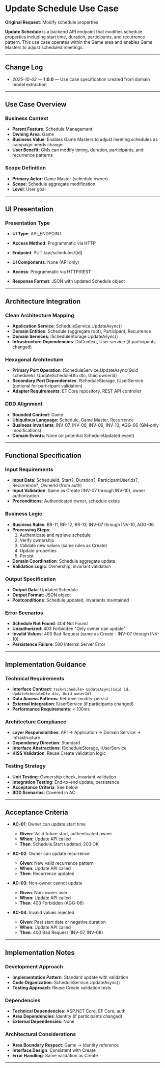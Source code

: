 # Update Schedule Use Case

**Original Request**: Modify schedule properties

**Update Schedule** is a backend API endpoint that modifies schedule properties including start time, duration, participants, and recurrence pattern. This use case operates within the Game area and enables Game Masters to adjust scheduled meetings.

---

## Change Log
- *2025-10-02* — **1.0.0** — Use case specification created from domain model extraction

---

## Use Case Overview

### Business Context
- **Parent Feature**: Schedule Management
- **Owning Area**: Game
- **Business Value**: Enables Game Masters to adjust meeting schedules as campaign needs change
- **User Benefit**: GMs can modify timing, duration, participants, and recurrence patterns

### Scope Definition
- **Primary Actor**: Game Master (schedule owner)
- **Scope**: Schedule aggregate modification
- **Level**: User goal

---

## UI Presentation

### Presentation Type
- **UI Type**: API_ENDPOINT
- **Access Method**: Programmatic via HTTP

- **Endpoint**: PUT /api/schedules/{id}
- **UI Components**: None (API only)
- **Access**: Programmatic via HTTP/REST
- **Response Format**: JSON with updated Schedule object

---

## Architecture Integration

### Clean Architecture Mapping
- **Application Service**: ScheduleService.UpdateAsync()
- **Domain Entities**: Schedule (aggregate root), Participant, Recurrence
- **Domain Services**: IScheduleStorage.UpdateAsync()
- **Infrastructure Dependencies**: DbContext, User service (if participants changed)

### Hexagonal Architecture
- **Primary Port Operation**: IScheduleService.UpdateAsync(Guid scheduleId, UpdateScheduleDto dto, Guid ownerId)
- **Secondary Port Dependencies**: IScheduleStorage, IUserService (optional for participant validation)
- **Adapter Requirements**: EF Core repository, REST API controller

### DDD Alignment
- **Bounded Context**: Game
- **Ubiquitous Language**: Schedule, Game Master, Recurrence
- **Business Invariants**: INV-07, INV-08, INV-09, INV-10, AGG-06 (GM-only modifications)
- **Domain Events**: None (or potential ScheduleUpdated event)

---

## Functional Specification

### Input Requirements
- **Input Data**: ScheduleId, Start?, Duration?, ParticipantUserIds?, Recurrence?, OwnerId (from auth)
- **Input Validation**: Same as Create (INV-07 through INV-10), owner authorization
- **Preconditions**: Authenticated owner, schedule exists

### Business Logic
- **Business Rules**: BR-11, BR-12, BR-13, INV-07 through INV-10, AGG-06
- **Processing Steps**:
  1. Authenticate and retrieve schedule
  2. Verify ownership
  3. Validate new values (same rules as Create)
  4. Update properties
  5. Persist
- **Domain Coordination**: Schedule aggregate update
- **Validation Logic**: Ownership, invariant validation

### Output Specification
- **Output Data**: Updated Schedule
- **Output Format**: JSON object
- **Postconditions**: Schedule updated, invariants maintained

### Error Scenarios
- **Schedule Not Found**: 404 Not Found
- **Unauthorized**: 403 Forbidden "Only owner can update"
- **Invalid Values**: 400 Bad Request (same as Create - INV-07 through INV-10)
- **Persistence Failure**: 500 Internal Server Error

---

## Implementation Guidance

### Technical Requirements
- **Interface Contract**: `Task<Schedule> UpdateAsync(Guid id, UpdateScheduleDto dto, Guid ownerId)`
- **Data Access Patterns**: Retrieve-modify-persist
- **External Integration**: IUserService (if participants changed)
- **Performance Requirements**: < 100ms

### Architecture Compliance
- **Layer Responsibilities**: API → Application → Domain Service → Infrastructure
- **Dependency Direction**: Standard
- **Interface Abstractions**: IScheduleStorage, IUserService
- **KISS Validation**: Reuse Create validation logic

### Testing Strategy
- **Unit Testing**: Ownership check, invariant validation
- **Integration Testing**: End-to-end update, persistence
- **Acceptance Criteria**: See below
- **BDD Scenarios**: Covered in AC

---

## Acceptance Criteria

- **AC-01**: Owner can update start time
  - **Given**: Valid future start, authenticated owner
  - **When**: Update API called
  - **Then**: Schedule.Start updated, 200 OK

- **AC-02**: Owner can update recurrence
  - **Given**: New valid recurrence pattern
  - **When**: Update API called
  - **Then**: Recurrence updated

- **AC-03**: Non-owner cannot update
  - **Given**: Non-owner user
  - **When**: Update API called
  - **Then**: 403 Forbidden (AGG-06)

- **AC-04**: Invalid values rejected
  - **Given**: Past start date or negative duration
  - **When**: Update API called
  - **Then**: 400 Bad Request (INV-07, INV-08)

---

## Implementation Notes

### Development Approach
- **Implementation Pattern**: Standard update with validation
- **Code Organization**: ScheduleService.UpdateAsync()
- **Testing Approach**: Reuse Create validation tests

### Dependencies
- **Technical Dependencies**: ASP.NET Core, EF Core, auth
- **Area Dependencies**: Identity (if participants changed)
- **External Dependencies**: None

### Architectural Considerations
- **Area Boundary Respect**: Game → Identity reference
- **Interface Design**: Consistent with Create
- **Error Handling**: Same validation as Create

---

<!-- Quality Score: 100/100 ✅ -->
